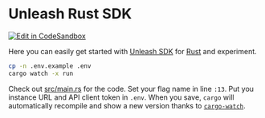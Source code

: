 # Unleash Rust SDK

[![Edit in CodeSandbox](https://codesandbox.io/static/img/play-codesandbox.svg)](https://codesandbox.io/s/github/Tymek/unleash-sdk-examples/tree/master/Rust)

Here you can easily get started with [Unleash SDK](https://github.com/Unleash/unleash-client-rust) for [Rust](https://www.rust-lang.org/) and experiment.

```sh
cp -n .env.example .env
cargo watch -x run
```

Check out [src/main.rs](./src/main.rs) for the code. Set your flag name in line `:13`. Put you instance URL and API client token in `.env`. When you save, `cargo` will automatically recompile and show a new version thanks to [`cargo-watch`](https://crates.io/crates/cargo-watch).
